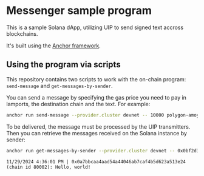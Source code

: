 # Messenger sample program

This is a sample Solana dApp, utilizing UIP to send signed text accross
blockchains.

It's built using the [Anchor framework](https://www.anchor-lang.com/).

## Using the program via scripts

This repository contains two scripts to work with the on-chain program:
`send-message` and `get-messages-by-sender`.

You can send a message by specifying the gas price you need to pay in lamports,
the destination chain and the text. For example:

```sh
anchor run send-message --provider.cluster devnet -- 10000 polygon-amoy "Hello, world!"
```

To be delivered, the message must be processed by the UIP transmitters. Then you
can retrieve the messages received on the Solana instance by sender:

```sh
anchor run get-messages-by-sender --provider.cluster devnet -- 0x0bf2d34be3b960aeEB238741D6Ab6FF9D9726A9e
```

```
11/29/2024 4:36:01 PM | 0x0a7bbcaa4aad54a44046ab7caf4b5d623a513e24 (chain id 80002): Hello, world!
```
